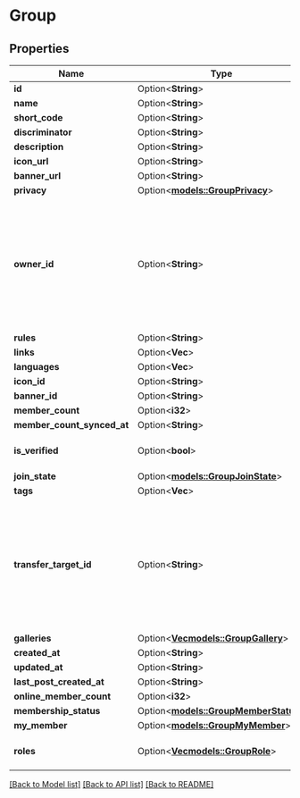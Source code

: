 # Group

## Properties

Name | Type | Description | Notes
------------ | ------------- | ------------- | -------------
**id** | Option<**String**> |  | [optional]
**name** | Option<**String**> |  | [optional]
**short_code** | Option<**String**> |  | [optional]
**discriminator** | Option<**String**> |  | [optional]
**description** | Option<**String**> |  | [optional]
**icon_url** | Option<**String**> |  | [optional]
**banner_url** | Option<**String**> |  | [optional]
**privacy** | Option<[**models::GroupPrivacy**](GroupPrivacy.md)> |  | [optional]
**owner_id** | Option<**String**> | A users unique ID, usually in the form of `usr_c1644b5b-3ca4-45b4-97c6-a2a0de70d469`. Legacy players can have old IDs in the form of `8JoV9XEdpo`. The ID can never be changed. | [optional]
**rules** | Option<**String**> |  | [optional]
**links** | Option<**Vec<String>**> |  | [optional]
**languages** | Option<**Vec<String>**> |  | [optional]
**icon_id** | Option<**String**> |  | [optional]
**banner_id** | Option<**String**> |  | [optional]
**member_count** | Option<**i32**> |  | [optional]
**member_count_synced_at** | Option<**String**> |  | [optional]
**is_verified** | Option<**bool**> |  | [optional][default to false]
**join_state** | Option<[**models::GroupJoinState**](GroupJoinState.md)> |  | [optional]
**tags** | Option<**Vec<String>**> |  | [optional]
**transfer_target_id** | Option<**String**> | A users unique ID, usually in the form of `usr_c1644b5b-3ca4-45b4-97c6-a2a0de70d469`. Legacy players can have old IDs in the form of `8JoV9XEdpo`. The ID can never be changed. | [optional]
**galleries** | Option<[**Vec<models::GroupGallery>**](GroupGallery.md)> |  | [optional]
**created_at** | Option<**String**> |  | [optional]
**updated_at** | Option<**String**> |  | [optional]
**last_post_created_at** | Option<**String**> |  | [optional]
**online_member_count** | Option<**i32**> |  | [optional]
**membership_status** | Option<[**models::GroupMemberStatus**](GroupMemberStatus.md)> |  | [optional]
**my_member** | Option<[**models::GroupMyMember**](GroupMyMember.md)> |  | [optional]
**roles** | Option<[**Vec<models::GroupRole>**](GroupRole.md)> | Only returned if ?includeRoles=true is specified. | [optional]

[[Back to Model list]](../README.md#documentation-for-models) [[Back to API list]](../README.md#documentation-for-api-endpoints) [[Back to README]](../README.md)


